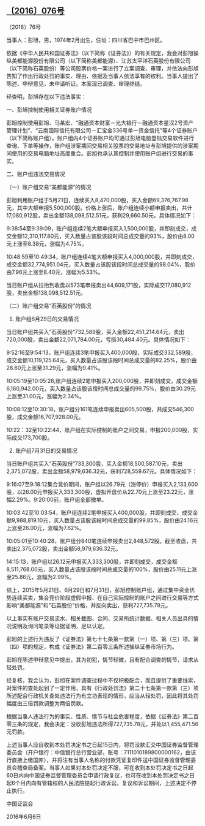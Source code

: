 ## [〔2016〕076号](http://www.csrc.gov.cn/pub/zjhpublic/G00306212/201606/t20160616_298727.htm)

















〔2016〕76号

 

当事人：彭旭，男，1974年2月出生，住址：四川省巴中市巴州区。

依据《中华人民共和国证券法》（以下简称《证券法》）的有关规定，我会对彭旭操纵美都能源股份有限公司（以下简称美都能源）、江苏太平洋石英股份有限公司（以下简称石英股份）等公司股票价格一案进行了立案调查、审理，并依法向彭旭告知了作出行政处罚的事实、理由、依据及当事人依法享有的权利。当事人提出了陈述、申辩意见，未申请听证。本案现已调查、审理终结。

经查明，彭旭存在以下违法事实：

一、彭旭控制使用相关证券账户情况

  彭旭控制使用彭旭、马某宏、“融通资本财富－光大银行－融通资本星汉2号资产管理计划”、“云南国际信托有限公司－汇宝金336号单一资金信托”等4个证券账户（以下简称账户组）。账户组内4个证券账户均可通过彭旭电脑登陆交易软件进行查询、下单等操作，账户组涉案期间交易相关股票的交易地址与彭旭提供的涉案期间使用的交易电脑地址高度重合。彭旭也承认其控制并使用账户组进行交易的事实。

  二、账户组违法交易情况

（一）账户组交易“美都能源”的情况

彭旭利用账户组于5月21日，连续买入8,470,000股，买入金额69,376,767.98元，其中大额申报5,500,000股。价格上涨后，账户组连续小额申报卖出，共计17,080,912股，卖出金额138,098,512.51元，获利29,660.50元。具体情况如下：

9:38:54至9:39:09，账户组连续2笔大额申报买入1,500,000股，并即刻成交，成交金额12,310,117.80元，买入数量占该股该段时间总成交量的93%，股价由8.00元上涨至8.38元，涨幅为4.75%。

10:48:59至10:49:34，账户组连续4笔大额申报买入4,000,000股，并即刻成交，成交金额32,774,951.04元，买入数量占该股该段时间总成交量的98.04%，股价由7.96元上涨至8.40元，涨幅为5.53%。

当日账户组从拉抬到收盘以573笔申报卖出44,609,171股，实际成交17,080,912股，卖出金额138,098,512.51元。

  （二）账户组交易“石英股份”的情况

  1. 账户组6月29日的交易情况

当日账户组共买入“石英股份”732,589股，买入金额22,451,214.64元，卖出720,000股，卖出金额22,071,784.00元，亏损30,484.40元。具体情况如下：

9:52:16至9:54:13，账户组连续3笔申报买入400,000股，实际成交332,589股，成交金额10,119,125.64元，买入数量占该股该段时间总成交量的82.25%，股价由28.60元上涨至31.29元，涨幅为9.41%。

10:05:19至10:05:28,账户组连续2笔申报买入200,000股，并即刻成交，成交金额6,160,942.00元，买入数量占该股该段时间总成交量的99.75%，股价由30.29元上涨至31.00元，涨幅为2.34%。

10:08:12至10:30:18，账户组分161笔连续申报卖出605,500股，共成交546,300股，成交金额16,707,928.00元。

10:22：32至10:22:44，账户组在实际控制的账户之间交易，申报200,000股，实际成交173,700股。

  2. 账户组7月31日的交易情况

当日账户组共买入“石英股份”733,300股，买入金额18,500,587.10元，卖出2,375,072股，卖出金额58,979,636.32元，获利728,559.67元。具体情况如下：

9:16:07至9:18:12集合竞价期间，账户组以26.79元（涨停价）申报买入2,133,600股，以26.00元申报买入333,300股，虚拟开盘价从22.70元上涨至23.22元，涨幅2.29%。9:20:00前，账户组全部撤单。

10:03:42至10:03:54，账户组连续2笔申报买入400,000股，并即刻成交，成交金额9,988,819.10元，买入数量占该股该段时间总成交量的99.85%，股价由24.16元上涨至26.00元，涨幅为7.62%。

10:05:01至10:40:28，账户组分840笔连续申报卖出2,848,572股。截至收盘，共卖出2,375,072股，卖出金额58,979,636.32元。

14:15:13，账户组以26.12元申报买入333,300股，并即刻成交，成交金额8,511,768.00元，买入数量占该股该段时间总成交量的100%，股价由25.11元上涨至25.86元，涨幅为2.99%。

综上，2015年5月21日、6月29日和7月31日，彭旭控制账户组，通过集中资金优势连续买卖，集合竞价阶段虚假申报、在自己实际控制的账户之间进行交易等方式影响“美都能源”和“石英股份”价格，并反向卖出，获利727,735.78元。

  以上事实有账户交易流水、相关截图、合同、交易所统计数据、相关人员出具的情况说明及询问笔录等证据证明，足以认定。

彭旭的上述行为违反了《证券法》第七十七条第一款第（一）项、第（三）项、第（四）项的规定，构成《证券法》第二百零三条所述操纵证券市场行为。

彭旭在陈述申辩意见中提出，其为初犯，情节轻微，且有配合调查的情节，请求从轻处罚。

经复核，我会认为，彭旭在案件调查过程中不仅积极配合，而且提供了重要线索，对案件的查处起到了一定作用，具有《行政处罚法》第二十七条第一款第（三）项所述配合行政机关查处违法行为有立功表现的情形，应当从轻处罚，因此将其处罚幅度由三倍罚款调整为两倍罚款。

根据当事人违法行为的事实、性质、情节与社会危害程度，依据《证券法》第二百零三条的规定，我会决定：没收彭旭违法所得727,735.78元，并处以1,455,471.56元罚款。

上述当事人应自收到本处罚决定书之日起15日内，将罚没款汇交中国证券监督管理委员会（开户银行：中信银行总行营业部，账号：7111010189800000162，由该行直接上缴国库），并将注有当事人名称的付款凭证复印件送中国证券监督管理委员会稽查局备案。当事人如果对本处罚决定不服，可在收到本处罚决定书之日起60日内向中国证券监督管理委员会申请行政复议，也可在收到本处罚决定书之日起6个月内向有管辖权的人民法院提起行政诉讼。复议和诉讼期间，上述决定不停止执行。

 

 

 

 

中国证监会      

2016年6月6日    